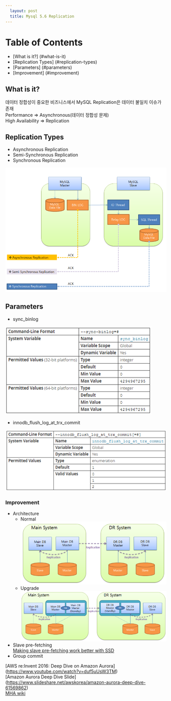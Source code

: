 ```yaml
---
  layout: post
  title: Mysql 5.6 Replication
---
```


# Table of Contents
- [What is it?] (#what-is-it)
- [Replication Types] (#replication-types)
- [Parameters] (#parameters)
- [Improvement] (#improvement)

## What is it?
데이터 정합성이 중요한 비즈니스에서 MySQL Replication은 데이터 불일치 이슈가 존재  
Performance => Asynchronous(데이터 정합성 문제)  
High Availability => Replication  

## Replication Types

* Asynchronous Replication
* Semi-Synchronous Replication
* Synchronous Replication

![Replication Types](/images/ReplicationTypes.PNG)

## Parameters
* sync_binlog  

![sync_binlog](/images/sync_binlog.png)

* innodb_flush_log_at_trx_commit

![innodb_flush_log_at_trx_commit](/images/innodb_flush_log_at_trx_commit.png)

### Improvement
* Architecture  
  - Normal  
  ![Before](/images/replication1.png)
  - Upgrade  
  ![After](/images/replication2.png)
* Slave pre-fetching  
[Making slave pre-fetching work better with SSD](http://yoshinorimatsunobu.blogspot.kr/2011/10/making-slave-pre-fetching-work-better.html)
* Group commit


[AWS re:Invent 2016: Deep Dive on Amazon Aurora] (https://www.youtube.com/watch?v=duf5uUsW3TM)  
[Amazon Aurora Deep Dive Slide] (https://www.slideshare.net/awskorea/amazon-aurora-deep-dive-61569862)  
[MHA wiki](https://github.com/yoshinorim/mha4mysql-manager/wiki)  
